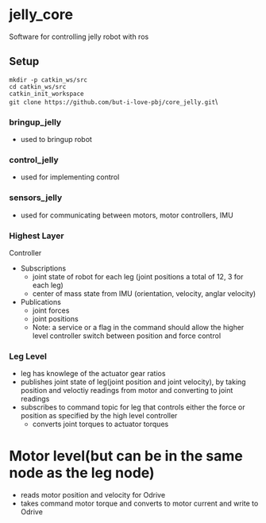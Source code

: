 # jelly_core
Software for controlling jelly robot with ros

## Setup

`mkdir -p catkin_ws/src`\
`cd catkin_ws/src`\
`catkin_init_workspace`\
`git clone https://github.com/but-i-love-pbj/core_jelly.git`\


### bringup_jelly
 * used to bringup robot 

### control_jelly
 * used for implementing control

### sensors_jelly
 * used for communicating between motors, motor controllers, IMU


### Highest Layer
Controller
 * Subscriptions
     * joint state of robot for each leg (joint positions a total of 12, 3 for each leg)
     * center of mass state from IMU (orientation, velocity, anglar velocity)
 * Publications
     * joint forces
     * joint positions
     * Note: a service or a flag in the command should allow the higher level controller switch between position and force control

### Leg Level
 * leg has knowlege of the actuator gear ratios
 * publishes joint state of leg(joint position and joint velocity), by taking position and veloctiy readings from motor and converting to joint readings
 * subscribes to command topic for leg that controls either the force or position as specified by the high level controller
     * converts joint torques to actuator torques

# Motor level(but can be in the same node as the leg node)
 * reads motor position and velocity for Odrive
 * takes command motor torque and converts to motor current and write to Odrive
